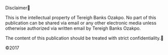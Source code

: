 Disclaimer

This is the intellectual property of Tereigh Banks Ozakpo. 
No part of this publication can be shared via email or any other electronic media unless otherwise authorized 
via written email by Tereigh Banks Ozakpo. 

The content of this publication should be treated with strict confidentiality.

©2017
